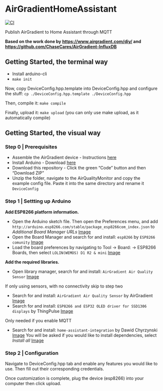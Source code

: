 # AirGradientHomeAssistant

[![CI](https://github.com/agileek/AirGradientHomeAssistant/actions/workflows/CI.yaml/badge.svg)](https://github.com/agileek/AirGradientHomeAssistant/actions/workflows/CI.yaml)

Publish AirGradient to Home Assistant through MQTT


**Based on the work done by https://www.airgradient.com/diy/ and https://github.com/ChaseCares/AirGradient-InfluxDB**


## Getting Started, the terminal way

* Install arduino-cli
* `make init`

Now, copy DeviceConfig.hpp.template into DeviceConfig.hpp and configure the stuff: `cp ./DeviceConfig.hpp.template ./DeviceConfig.hpp`

Then, compile it: `make compile`

Finally, upload it: `make upload` (you can only use make upload, as it automatically compile)


## Getting Started, the visual way

### Step 0 | Prerequisites

- Assemble the AirGradient device - Instructions [here](https://www.airgradient.com/diy/)
- Install Arduino - Download [here](https://www.arduino.cc/en/software)
- Download this repository - Click the green “Code” button and then “Download ZIP”
- Unzip the folder, navigate to the AirQualityMonitor and copy the example config file. Paste it into the same directory and rename it `DeviceConfig`

### Step 1 | Settting up Arduino

**Add ESP8266 platform information.**

- Open the Arduino sketch file. Then open the Preferences menu, and add `http://arduino.esp8266.com/stable/package_esp8266com_index.json` to *Additional Board Manager URLs* [Image](./Images/Preferences.png)
- Open the Board Manager and search for and install: `esp8266` by `ESP8266 comunity` [Image](./Images/BoardManager.png)
- Load the board preferences by navigating to Tool -> Board: -> ESP8266 Boards, then select `LOLIN(WEMOS) D1 R2 & mini` [Image](./Images/BM-D1mini.png)

**Add the required libraries.**

- Open library manager, search for and install: `AirGradient Air Quality Sensor` [Image](./Images/LM-AirGradient.png)

If only using sensors, with no connectivity skip to step two

- Search for and install: `AirGradient Air Quality Sensor` by AirGradient [Image](./Images/LM-AirGradient.png)
- Search for and install: `ESP8266 and ESP32 OLED driver for SSD1306 displays` by ThingPulse [Image](./Images/LM-OLED.png)

Only needed if you enable MQTT

- Search for and install: `home-assistant-integration` by Dawid Chyrzynski [Image](./Images/LM-HA.png) You will be asked if you would like to install dependencies, select *Install all* [Image](./Images/LM-Dependencies.png)

### Step 2 | Configuration

Navigate to DeviceConfig.hpp tab and enable any features you would like to use. Then fill out their corresponding credentials.

Once customization is complete, plug the device (esp8266) into your computer then click upload.
